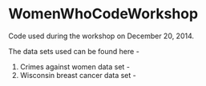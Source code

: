WomenWhoCodeWorkshop
====================

Code used during the workshop on December 20, 2014.

The data sets used can be found here -
1. Crimes against women data set - 
2. Wisconsin breast cancer data set -  
